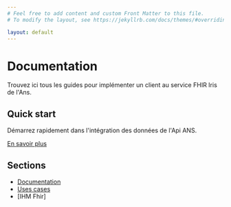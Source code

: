 ```yaml
---
# Feel free to add content and custom Front Matter to this file.
# To modify the layout, see https://jekyllrb.com/docs/themes/#overriding-theme-defaults

layout: default
---
```


# Documentation

Trouvez ici tous les guides pour implémenter un client au service FHIR Iris de l'Ans.

## Quick start

Démarrez rapidement dans l'intégration des données de l'Api ANS. 

[En savoir plus](pages/quick-start/readme.md)

## Sections

* [Documentation](pages/documentation/index)
* [Uses cases](pages/use-cases/index)
* [IHM Fhir]



